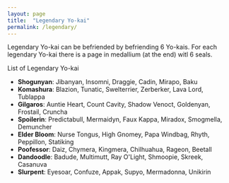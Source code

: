 ```yaml
---
layout: page
title:  "Legendary Yo-kai"
permalink: /legendary/
---
```

Legendary Yo-kai can be befriended by befriending 6 Yo-kais. For each legendary Yo-kai there is a page in medallium (at the end) witl 6 seals.

List of Legendary Yo-kai

- **Shogunyan**: Jibanyan, Insomni, Draggie, Cadin, Mirapo, Baku
- **Komashura**: Blazion, Tunatic, Swelterrier, Zerberker, Lava Lord, Tublappa
- **Gilgaros**: Auntie Heart, Count Cavity, Shadow Venoct, Goldenyan, Frostail, Cruncha
- **Spoilerin**: Predictabull, Mermaidyn, Faux Kappa, Miradox, Smogmella, Demuncher
- **Elder Bloom**: Nurse Tongus, High Gnomey, Papa Windbag, Rhyth, Peppillon, Statiking
- **Poofessor**: Daiz, Chymera, Kingmera, Chilhuahua, Rageon, Beetall
- **Dandoodle**: Badude, Multimutt, Ray O'Light, Shmoopie, Skreek, Casanuva
- **Slurpent**: Eyesoar, Confuze, Appak, Supyo, Mermadonna, Unikirin